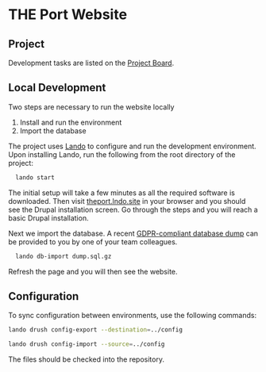# THE Port Website

## Project

Development tasks are listed on the [Project Board](https://app.asana.com/0/1200042243165772/board).

## Local Development

Two steps are necessary to run the website locally

1. Install and run the environment
2. Import the database

The project uses [Lando](https://lando.dev/) to configure and run the development environment. Upon installing Lando, run the following from the root directory of the project:

```bash
  lando start
```

The initial setup will take a few minutes as all the required software is downloaded. Then visit [theport.lndo.site](http://theport.lndo.site/) in your browser and you should see the Drupal installation screen. Go through the steps and you will reach a basic Drupal installation.

Next we import the database. A recent [GDPR-compliant database dump](https://www.drupal.org/project/drupal_gdpr_team) can be provided to you by one of your team colleagues.

```bash
  lando db-import dump.sql.gz
```

Refresh the page and you will then see the website.

## Configuration

To sync configuration between environments, use the following commands:

```bash
lando drush config-export --destination=../config
```

```bash
lando drush config-import --source=../config
```

The files should be checked into the repository.
